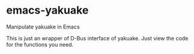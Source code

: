 # emacs-yakuake
Manipulate yakuake in Emacs

This is just an wrapper of D-Bus interface of yakuake. Just view the code for the functions you need.
